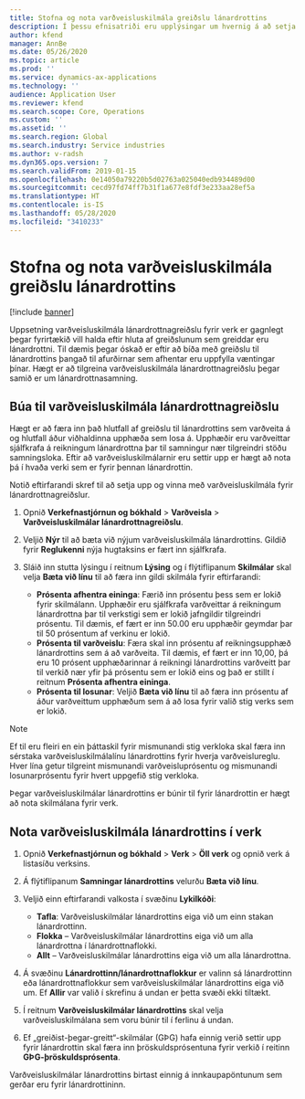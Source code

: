 ```yaml
---
title: Stofna og nota varðveisluskilmála greiðslu lánardrottins
description: Í þessu efnisatriði eru upplýsingar um hvernig á að setja upp og vinna með varðveisluskilmála fyrir lánardrottnagreiðslur.
author: kfend
manager: AnnBe
ms.date: 05/26/2020
ms.topic: article
ms.prod: ''
ms.service: dynamics-ax-applications
ms.technology: ''
audience: Application User
ms.reviewer: kfend
ms.search.scope: Core, Operations
ms.custom: ''
ms.assetid: ''
ms.search.region: Global
ms.search.industry: Service industries
ms.author: v-radsh
ms.dyn365.ops.version: 7
ms.search.validFrom: 2019-01-15
ms.openlocfilehash: 0e14050a79220b5d02763a025040edb934489d00
ms.sourcegitcommit: cecd97fd74ff7b31f1a677e8fdf3e233aa28ef5a
ms.translationtype: HT
ms.contentlocale: is-IS
ms.lasthandoff: 05/28/2020
ms.locfileid: "3410233"
---
```

# <a name="create-and-apply-vendor-payment-retention-terms"></a>Stofna og nota varðveisluskilmála greiðslu lánardrottins

[!include [banner](../includes/banner.md)] 

Uppsetning varðveisluskilmála lánardrottnagreiðslu fyrir verk er gagnlegt þegar fyrirtækið vill halda eftir hluta af greiðslunum sem greiddar eru lánardrottni. Til dæmis þegar óskað er eftir að bíða með greiðslu til lánardrottins þangað til afurðirnar sem afhentar eru uppfylla væntingar þínar. Hægt er að tilgreina varðveisluskilmála lánardrottnagreiðslu þegar samið er um lánardrottnasamning.

## <a name="create-vendor-payment-retention-terms"></a>Búa til varðveisluskilmála lánardrottnagreiðslu

Hægt er að færa inn það hlutfall af greiðslu til lánardrottins sem varðveita á og hlutfall áður viðhaldinna upphæða sem losa á. Upphæðir eru varðveittar sjálfkrafa á reikningum lánardrottna þar til samningur nær tilgreindri stöðu samningsloka. Eftir að varðveisluskilmálarnir eru settir upp er hægt að nota þá í hvaða verki sem er fyrir þennan lánardrottin.

Notið eftirfarandi skref til að setja upp og vinna með varðveisluskilmála fyrir lánardrottnagreiðslur. 

1. Opnið **Verkefnastjórnun og bókhald** > **Varðveisla** > **Varðveisluskilmálar lánardrottnagreiðslu**.
2. Veljið **Nýr** til að bæta við nýjum varðveisluskilmála lánardrottins. Gildið fyrir **Reglukenni** nýja hugtaksins er fært inn sjálfkrafa. 
3. Sláið inn stutta lýsingu í reitnum **Lýsing** og í flýtiflipanum **Skilmálar** skal velja **Bæta við línu** til að færa inn gildi skilmála fyrir eftirfarandi:

   - **Prósenta afhentra eininga**: Færið inn prósentu þess sem er lokið fyrir skilmálann. Upphæðir eru sjálfkrafa varðveittar á reikningum lánardrottna þar til verkstigi sem er lokið jafngildir tilgreindri prósentu. Til dæmis, ef fært er inn 50.00 eru upphæðir geymdar þar til 50 prósentum af verkinu er lokið.
   - **Prósenta til varðveislu**: Færa skal inn prósentu af reikningsupphæð lánardrottins sem á að varðveita. Til dæmis, ef fært er inn 10,00, þá eru 10 prósent upphæðarinnar á reikningi lánardrottins varðveitt þar til verkið nær yfir þá prósentu sem er lokið eins og það er stillt í reitnum **Prósenta afhentra eininga**.
   - **Prósenta til losunar**: Veljið **Bæta við línu** til að færa inn prósentu af áður varðveittum upphæðum sem á að losa fyrir valið stig verks sem er lokið.

> [!NOTE]
> Ef til eru fleiri en ein þáttaskil fyrir mismunandi stig verkloka skal færa inn sérstaka varðveisluskilmálalínu lánardrottins fyrir hverja varðveislureglu. Hver lína getur tilgreint mismunandi varðveisluprósentu og mismunandi losunarprósentu fyrir hvert uppgefið stig verkloka.

Þegar varðveisluskilmálar lánardrottins er búnir til fyrir lánardrottin er hægt að nota skilmálana fyrir verk.

## <a name="apply-vendor-retention-terms-to-a-project"></a>Nota varðveisluskilmála lánardrottins í verk

1. Opnið **Verkefnastjórnun og bókhald** > **Verk** > **Öll verk** og opnið verk á listasíðu verksins.
2. Á flýtiflipanum **Samningar lánardrottins** velurðu **Bæta við línu**.
3. Veljið einn eftirfarandi valkosta í svæðinu **Lykilkóði**: 

   - **Tafla**: Varðveisluskilmálar lánardrottins eiga við um einn stakan lánardrottinn.
   - **Flokka** – Varðveisluskilmálar lánardrottins eiga við um alla lánardrottna í lánardrottnaflokki.
   - **Allt** – Varðveisluskilmálar lánardrottins eiga við um alla lánardrottna.

4. Á svæðinu **Lánardrottinn/lánardrottnaflokkur** er valinn sá lánardrottinn eða lánardrottnaflokkur sem varðveisluskilmálar lánardrottins eiga við um. Ef **Allir** var valið í skrefinu á undan er þetta svæði ekki tiltækt.
5. Í reitnum **Varðveisluskilmálar lánardrottins** skal velja varðveisluskilmálana sem voru búnir til í ferlinu á undan.
6. Ef „greiðist-þegar-greitt“-skilmálar (GÞG) hafa einnig verið settir upp fyrir lánardrottin skal færa inn þröskuldsprósentuna fyrir verkið í reitinn **GÞG-þröskuldsprósenta**.

Varðveisluskilmálar lánardrottins birtast einnig á innkaupapöntunum sem gerðar eru fyrir lánardrottininn.
